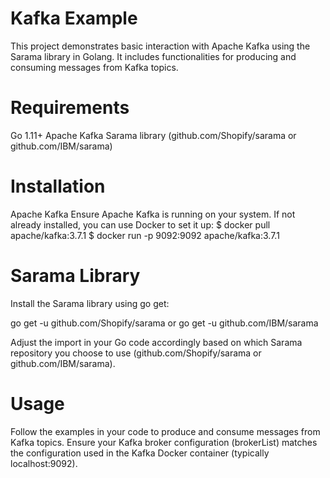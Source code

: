 # Kafka Example
  This project demonstrates basic interaction with Apache Kafka using the Sarama library in Golang. It includes functionalities for producing and consuming messages from Kafka topics.

# Requirements
  Go 1.11+
  Apache Kafka
  Sarama library (github.com/Shopify/sarama or github.com/IBM/sarama)

# Installation
  Apache Kafka
  Ensure Apache Kafka is running on your system. If not already installed, you can use Docker to set it up:
    $ docker pull apache/kafka:3.7.1
    $ docker run -p 9092:9092 apache/kafka:3.7.1

# Sarama Library
  Install the Sarama library using go get:

  go get -u github.com/Shopify/sarama or go get -u github.com/IBM/sarama

  Adjust the import in your Go code accordingly based on which Sarama repository you choose to use (github.com/Shopify/sarama or github.com/IBM/sarama).

# Usage
  Follow the examples in your code to produce and consume messages from Kafka topics. Ensure your Kafka broker configuration (brokerList) matches the configuration used in the Kafka Docker container (typically localhost:9092).
